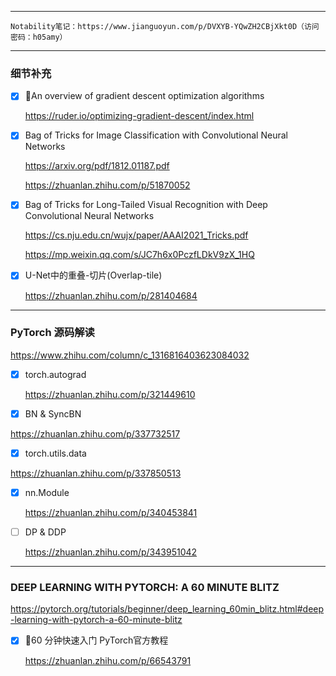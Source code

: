 ------



```
Notability笔记：https://www.jianguoyun.com/p/DVXYB-YQwZH2CBjXkt0D（访问密码：h05amy）
```



------



### 细节补充



- [x] An overview of gradient descent optimization algorithms

  https://ruder.io/optimizing-gradient-descent/index.html



- [x] Bag of Tricks for Image Classification with Convolutional Neural Networks

  https://arxiv.org/pdf/1812.01187.pdf

  https://zhuanlan.zhihu.com/p/51870052



- [x] Bag of Tricks for Long-Tailed Visual Recognition with Deep Convolutional Neural Networks

  https://cs.nju.edu.cn/wujx/paper/AAAI2021_Tricks.pdf

  https://mp.weixin.qq.com/s/JC7h6x0PczfLDkV9zX_1HQ



- [x] U-Net中的重叠-切片(Overlap-tile)

  https://zhuanlan.zhihu.com/p/281404684





------



### PyTorch 源码解读

https://www.zhihu.com/column/c_1316816403623084032



- [x] torch.autograd

  https://zhuanlan.zhihu.com/p/321449610

- [x]  BN & SyncBN

  https://zhuanlan.zhihu.com/p/337732517

- [x]  torch.utils.data

  https://zhuanlan.zhihu.com/p/337850513

- [x] nn.Module

  https://zhuanlan.zhihu.com/p/340453841

- [ ] DP & DDP

  https://zhuanlan.zhihu.com/p/343951042



------



### DEEP LEARNING WITH PYTORCH: A 60 MINUTE BLITZ

https://pytorch.org/tutorials/beginner/deep_learning_60min_blitz.html#deep-learning-with-pytorch-a-60-minute-blitz



- [x] 60 分钟快速入门 PyTorch官方教程

  https://zhuanlan.zhihu.com/p/66543791